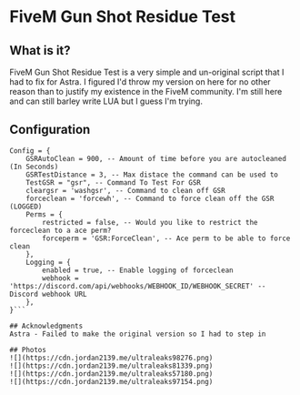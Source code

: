 # FiveM Gun Shot Residue Test
## What is it? 
FiveM Gun Shot Residue Test is a very simple and un-original script that I had to fix for Astra. I figured I'd throw my version on here for no other reason than to justify my existence in the FiveM community. I'm still here and can still barley write LUA but I guess I'm trying. 

## Configuration 
```
Config = {
    GSRAutoClean = 900, -- Amount of time before you are autocleaned (In Seconds)
    GSRTestDistance = 3, -- Max distace the command can be used to
    TestGSR = "gsr", -- Command To Test For GSR
    cleargsr = 'washgsr', -- Command to clean off GSR
    forceclean = 'forcewh', -- Command to force clean off the GSR (LOGGED)
    Perms = {
        restricted = false, -- Would you like to restrict the forceclean to a ace perm?
        forceperm = 'GSR:ForceClean', -- Ace perm to be able to force clean
    },
    Logging = {
        enabled = true, -- Enable logging of forceclean
        webhook = 'https://discord.com/api/webhooks/WEBHOOK_ID/WEBHOOK_SECRET' -- Discord webhook URL
    },
}```

## Acknowledgments
Astra - Failed to make the original version so I had to step in

## Photos
![](https://cdn.jordan2139.me/ultraleaks98276.png)
![](https://cdn.jordan2139.me/ultraleaks81339.png)
![](https://cdn.jordan2139.me/ultraleaks57180.png)
![](https://cdn.jordan2139.me/ultraleaks97154.png)
